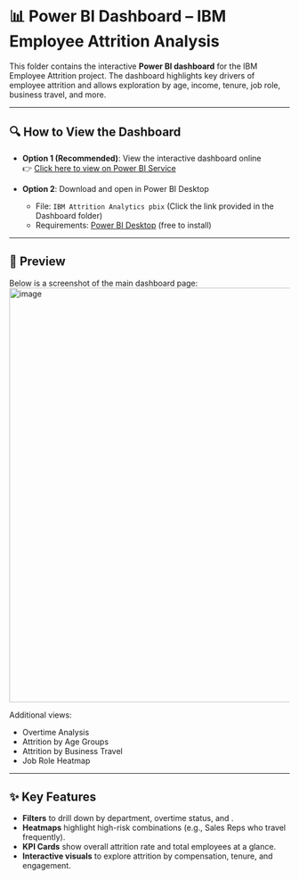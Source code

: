 # 📊 Power BI Dashboard – IBM Employee Attrition Analysis

This folder contains the interactive **Power BI dashboard** for the IBM Employee Attrition project. The dashboard highlights key drivers of employee attrition and allows exploration by age, income, tenure, job role, business travel, and more.  

---

## 🔍 How to View the Dashboard
- **Option 1 (Recommended)**: View the interactive dashboard online  
  👉 [Click here to view on Power BI Service](https://app.powerbi.com/groups/me/reports/888a3761-6d11-4097-a4a3-5aebb942924d/05fe1b77c88a29708e6d?experience=power-bi)  

- **Option 2**: Download and open in Power BI Desktop  
  - File: `IBM Attrition Analytics pbix`  (Click the link provided in the Dashboard folder)
  - Requirements: [Power BI Desktop](https://powerbi.microsoft.com/desktop/) (free to install)

---

## 📸 Preview
Below is a screenshot of the main dashboard page:  
<img width="1321" height="743" alt="image" src="https://github.com/user-attachments/assets/13b82b0b-dbf0-45ef-9d1c-6a5598127e1d" />


Additional views:  
- Overtime Analysis  
- Attrition by Age Groups  
- Attrition by Business Travel  
- Job Role Heatmap  

---

## ✨ Key Features
- **Filters** to drill down by department, overtime status, and .  
- **Heatmaps** highlight high-risk combinations (e.g., Sales Reps who travel frequently).  
- **KPI Cards** show overall attrition rate and total employees at a glance.  
- **Interactive visuals** to explore attrition by compensation, tenure, and engagement.  
